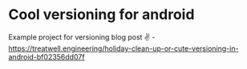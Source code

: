 # Cool versioning for android

Example project for versioning blog post ✌️ - https://treatwell.engineering/holiday-clean-up-or-cute-versioning-in-android-bf02356dd07f
